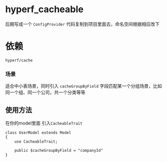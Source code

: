 # hyperf_cacheable
后期写成一个 `ConfigProvider` 代码复制到项目里面去，命名空间根据相应改下

# 依赖
`hyperf/cache`

### 场景
适合中小表场景，同时引入 `cacheGroupByField`  字段匹配某一个分组场景，比如同一个组、同一个公司，共一个分类等等

## 使用方法
在你的model里面 引入`CacheableTrait`
```
class UserModel extends Model
{
    use CacheableTrait;

    public $cacheGroupByField = "companyId"
}

```



